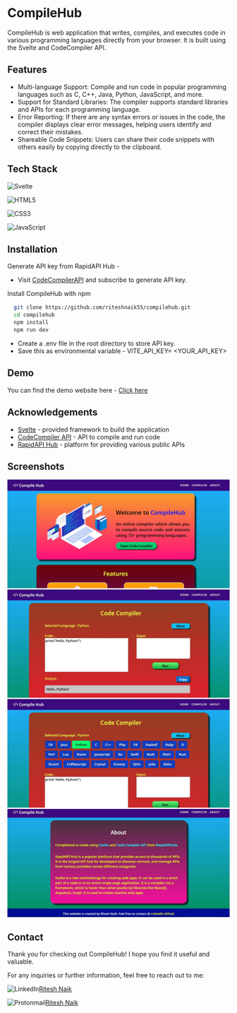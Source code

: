 
# CompileHub

CompileHub is web application that writes, compiles, and executes code in various programming languages directly from your browser. It is built using the Svelte and CodeCompiler API.


## Features

 - Multi-language Support: Compile and run code in popular programming languages such as C, C++, Java, Python, JavaScript, and more.
 - Support for Standard Libraries: The compiler supports standard libraries and APIs for each programming language.
 - Error Reporting: If there are any syntax errors or issues in the code, the compiler displays clear error messages, helping users identify and correct their mistakes.
 - Shareable Code Snippets: Users can share their code snippets with others easily by copying directly to the clipboard. 



## Tech Stack

![Svelte](https://img.shields.io/badge/svelte-%23f1413d.svg?style=for-the-badge&logo=svelte&logoColor=white)

![HTML5](https://img.shields.io/badge/html5-%23E34F26.svg?style=for-the-badge&logo=html5&logoColor=white) 

![CSS3](https://img.shields.io/badge/css3-%231572B6.svg?style=for-the-badge&logo=css3&logoColor=white)

![JavaScript](https://img.shields.io/badge/javascript-%23323330.svg?style=for-the-badge&logo=javascript&logoColor=%23F7DF1E)

## Installation

Generate API key from RapidAPI Hub - 
 - Visit [CodeCompilerAPI](https://rapidapi.com/abdheshnayak/api/code-compiler/) and subscribe to generate API key.

Install CompileHub  with npm

```bash
  git clone https://github.com/riteshnaik55/compilehub.git
  cd compilehub
  npm install
  npm run dev
```
 - Create a .env file in the root directory to store API key.
 - Save this as environmental variable - VITE_API_KEY= <YOUR_API_KEY>
    
## Demo

You can find the demo website here - [Click here](https://compilehub.netlify.app/) 


## Acknowledgements

 - [Svelte](https://svelte.dev/) - provided framework to build the application
  - [CodeCompiler API](https://rapidapi.com/abdheshnayak/api/code-compiler/) - API to compile and run code
 - [RapidAPI Hub](https://rapidapi.com/hub) - platform for providing various public APIs

## Screenshots
![App Screenshot](https://github.com/riteshnaik55/compilehub/blob/main/screenshots/1.JPG)
![App Screenshot](https://github.com/riteshnaik55/compilehub/blob/main/screenshots/2.JPG)
![App Screenshot](https://github.com/riteshnaik55/compilehub/blob/main/screenshots/3.JPG)
![App Screenshot](https://github.com/riteshnaik55/compilehub/blob/main/screenshots/4.JPG)
## Contact
Thank you for checking out CompileHub! I hope you find it useful and valuable.

For any inquiries or further information, feel free to reach out to me:

![LinkedIn](https://img.shields.io/badge/linkedin-%230077B5.svg?style=for-the-badge&logo=linkedin&logoColor=white)[Ritesh Naik](https://linkedin.com/riteshnaik)

![Protonmail](https://img.shields.io/badge/ProtonMail-8B89CC?style=for-the-badge&logo=protonmail&logoColor=white)[Ritesh Naik](mailto:rrn434@pm.me)